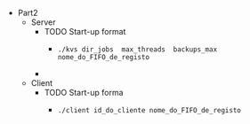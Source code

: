 - Part2
	- Server
		- TODO Start-up format
			- ```shell
			  ./kvs dir_jobs  max_threads  backups_max  nome_do_FIFO_de_registo
			  ```
		-
	- Client
		- TODO Start-up forma
			- ```shell
			  ./client id_do_cliente nome_do_FIFO_de_registo
			  ```
